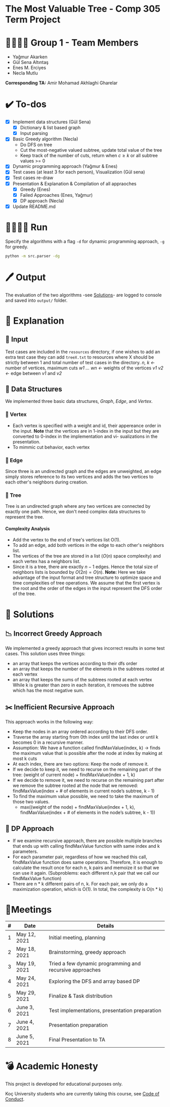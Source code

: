 # The Most Valuable Tree - Comp 305 Term Project

# :family_woman_woman_girl_boy: Group 1 - Team Members
- Yağmur Akarken
- Gül Sena Altıntaş
- Enes M. Erciyes
- Necla Mutlu

**Corresponding TA:** Amir Mohamad Akhlaghi Gharelar
# :heavy_check_mark: To-dos
- [x] Implement data structures (Gül Sena)
    - [x] Dictionary & list based graph
    - [x] Input parsing
- [x] Basic Greedy algorithm (Necla)
    - Do DFS on tree
    - Cut the most-negative valued subtree, update total value of the tree
    - Keep track of the number of cuts, return when $c\geq k$ or all subtree values >= 0
- [x] Dynamic programming approach (Yağmur & Enes)
- [x] Test cases (at least 3 for each person), Visualization (Gül sena) 
- [x] Test cases re-draw
- [x] Presentation & Explanation & Compilation of all appraoches
    - [x] Greedy (Enes)
    - [x] Failed Approaches (Enes, Yağmur)
    - [x] DP approach (Necla)
- [x] Update README.md

# :running_woman::running_man: Run
Specify the algorithms with a flag `-d` for dynamic programming approach, `-g` for greedy.
```bash
python -m src.parser -dg
```

# :pen: Output
The evaluation of the two algorithms -see [Solutions](#pushpinsolutions)- are logged to console and saved into `output/` folder.

# :school_satchel: Explanation
## :bookmark_tabs:	Input
Test cases are included in the `resources` directory, if one wishes to add an extra test case they can add `treeX.txt` to resources where X should be strictly between 1 and total number of test cases in the directory.
*n, k <-* number of vertices, maximum cuts
*w1 ... wn <-* weights of the vertices
*v1 v2 <-* edge between *v1* and *v2*

## :paperclip: Data Structures
We implemented three basic data structures, *Graph*, *Edge*, and *Vertex*. 
### :sunflower:	Vertex
- Each vertex is specified with a weight and id, their appereance order in the input. 
    **Note** that the vertices are in 1-index in the input but they are converted to 0-index in the implementation and vi- sualizations in the presentation.
- To mimmic cut behavior, each vertex 
### :ear_of_rice: Edge
Since three is an undirected graph and the edges are unweighted, an edge simply stores reference to its two vertices and adds the two vertices to each other's neighbors during creation.

### :herb: Tree
Tree is an undirected graph where any two vertices are connected by exactly one path. Hence, we don't need complex data structures to represent the tree. 
#### Complexity Analysis
- Add the vertex to the end of tree's vertices list  O(1).
- To add an edge, add both vertices in the edge to each other's neighbors list.
- The vertices of the tree are stored in a list ($O(n)$ space complexity) and each vertex has a neighbors list. 
- Since it is a tree, there are exactly $n-1$ edges. Hence the total size of neighbors lists is bounded by $O(2n)=O(n)$.
**Note:** Here we take advantage of the input format and tree structure to optimize space and time complexities of tree operations. We assume that the first vertex is the root and the order of the edges in the input represent the DFS order of the tree.

# :pushpin:	Solutions
## :chart_with_downwards_trend:	Incorrect Greedy Approach
We implemented a greedy approach that gives incorrect results in some test cases. This solution uses three things:
- an array that keeps the vertices according to their dfs order 
- an array that keeps the number of the elements in the subtrees rooted at each vertex
- an array that keeps the sums of the subtrees rooted at each vertex
While k is greater than zero in each iteration, it removes the subtree which has the most negative sum.
## :scissors: Inefficient Recursive Approach
This approach works in the following way: 
- Keep the nodes in an array ordered according to their DFS order.
- Traverse the array starting from 0th index until the last index or until k becomes 0 in a recursive manner.
- Assumption: We have a function called findMaxValue(index, k) → finds the maximum value that is possible after the node at index by making at most k cuts
- At each index, there are two options: Keep the node of remove it.
- If we decide to keep it, we need to recurse on the remaining part of the tree: (weight of current node) + findMaxValue(index + 1, k)
- If we decide to remove it, we need to recurse on the remaining part after we remove the subtree rooted at the node that we removed: findMaxValue(index + # of elements in current node’s subtree, k - 1)
- To find the maximum value possible, we need to take the maximum of those two values. 
  - max((weight of the node) + findMaxValue(index + 1, k), findMaxValue(index + # of elements in the node’s subtree, k - 1))

## :rocket: DP Approach
- If we examine recursive approach, there are possible multiple branches that ends up with calling findMaxValue function with same index and k parameters. 
- For each parameter pair, regardless of how we reached this call, findMaxValue function does same operations. Therefore, it is enough to calculate the result once for each n, k pairs and memoize it so that we can use it again. (Subproblems: each different n,k pair that we call our findMaxValue function)
- There are n * k different pairs of n, k. For each pair, we only do a maximization operation, which is O(1). In total,  the complexity is O(n * k)

# :house_with_garden:Meetings
| #  | Date  | Details |
| -- | ----  | ----------  |
| 1  |  May 12, 2021 | Initial meeting, planning |
| 2  |  May 18, 2021 | Brainstorming, greedy approach |
| 3  |  May 19, 2021 | Tried a few dynamic programming and recursive approaches |
| 4  |  May 24, 2021 | Exploring the DFS and array based DP |
| 5  |  May 29, 2021 | Finalize & Task distribution |
| 6  |  June 3, 2021 | Test implementations, presentation preparation |
| 7  |  June 4, 2021 | Presentation preparation |
| 8  |  June 5, 2021 | Final Presentation to TA |

# :bomb: Academic Honesty
This project is developed for educational purposes only.

Koç University students who are currently taking this course, see <a href="https://apdd.ku.edu.tr/en/academic-policies/student-code-of-conduct/" target="_blank">Code of Conduct</a>.